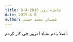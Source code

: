 ```yaml
---
title: خاطره روز 2019-4-8
date: 2019-4-8
author: شعبان محمد حسنی
---
```


اصلا یادم نمیاد امروز چی کار کردم.